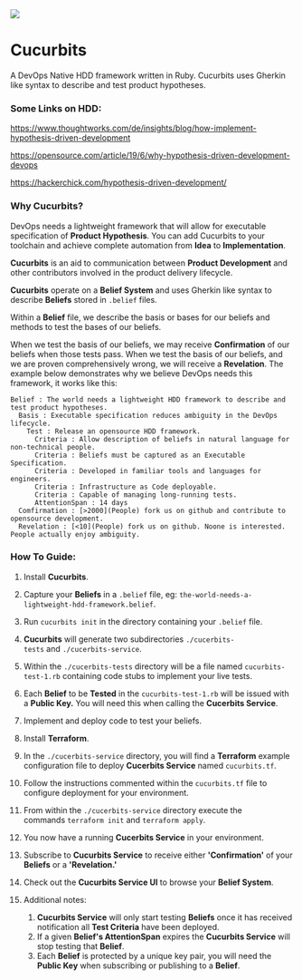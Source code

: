 <img src="https://media.giphy.com/media/3oEduQAsYcJKQH2XsI/giphy.gif" >

# Cucurbits

A DevOps Native HDD framework written in Ruby. Cucurbits uses Gherkin like syntax to describe and test product hypotheses.

### Some Links on HDD:

https://www.thoughtworks.com/de/insights/blog/how-implement-hypothesis-driven-development

https://opensource.com/article/19/6/why-hypothesis-driven-development-devops

https://hackerchick.com/hypothesis-driven-development/

### Why Cucurbits?

DevOps needs a lightweight framework that will allow for executable specification of **Product Hypothesis**. You can add Cucurbits to your toolchain and achieve complete automation from **Idea** to **Implementation**.

**Cucurbits** is an aid to communication between **Product Development** and other contributors involved in the product delivery lifecycle.

**Cucurbits** operate on a **Belief System** and uses Gherkin like syntax to describe **Beliefs** stored in `.belief` files.

Within a **Belief** file, we describe the basis or bases for our beliefs and methods to test the bases of our beliefs. 

When we test the basis of our beliefs, we may receive **Confirmation** of our beliefs when those tests pass. When we test the basis of our beliefs, and we are proven comprehensively wrong, we will receive a **Revelation**. The example below demonstrates why we believe DevOps needs this framework, it works like this:

````
Belief : The world needs a lightweight HDD framework to describe and test product hypotheses.
  Basis : Executable specification reduces ambiguity in the DevOps lifecycle.
    Test : Release an opensource HDD framework.
      Criteria : Allow description of beliefs in natural language for non-technical people.
      Criteria : Beliefs must be captured as an Executable Specification.
      Criteria : Developed in familiar tools and languages for engineers.
      Criteria : Infrastructure as Code deployable.
      Criteria : Capable of managing long-running tests.
      AttentionSpan : 14 days
  Comfirmation : [>2000](People) fork us on github and contribute to opensource development.
  Revelation : [<10](People) fork us on github. Noone is interested. People actually enjoy ambiguity.
````

### How To Guide:

1. Install **Cucurbits**.

2. Capture your **Beliefs** in a `.belief` file, eg: `the-world-needs-a-lightweight-hdd-framework.belief`.

3. Run `cucurbits init` in the directory containing your `.belief` file.

4. **Cucurbits** will generate two subdirectories `./cucerbits-tests` and `./cucerbits-service`.

5. Within the `./cucerbits-tests` directory will be a file named `cucurbits-test-1.rb` containing code stubs to implement your live tests.

6. Each **Belief** to be **Tested** in the `cucurbits-test-1.rb` will be issued with a **Public Key.** You will need this when calling the **Cucerbits Service**.

7. Implement and deploy code to test your beliefs.

8. Install **Terraform**.

9. In the `./cucerbits-service` directory, you will find a **Terraform** example configuration file to deploy **Cucerbits Service** named `cucurbits.tf`.

10. Follow the instructions commented within the `cucurbits.tf` file to configure deployment for your environment.

11. From within the `./cucerbits-service` directory execute the commands `terraform init` and `terraform apply`.

12. You now have a running **Cucerbits Service** in your environment.

13. Subscribe to **Cucurbits Service** to receive either **'Confirmation'** of your **Beliefs** or a **'Revelation.'**

14. Check out the **Cucurbits Service UI** to browse your **Belief System**.

15. Additional notes:
    1. **Cucurbits Service** will only start testing **Beliefs** once it has received notification all **Test Criteria** have been deployed.
    2. If a given **Belief's AttentionSpan** expires the **Cucurbits Service** will stop testing that **Belief**.
    3. Each **Belief** is protected by a unique key pair, you will need the **Public Key** when subscribing or publishing to a **Belief**.

